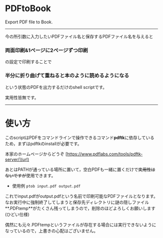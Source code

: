 # PDFtoBook
Export PDF file to Book.

---
今の所引数に入力したいPDFファイル名と保存するPDFファイル名を与えると

### 両面印刷&1ページに2ページずつ印刷

の設定で印刷することで

### 半分に折り曲げて重ねると本のように読めるようになる

という状態のPDFを出力するだけのshell scriptです。

実用性皆無です。

---

# 使い方
このscriptはPDFをコマンドラインで操作できるコマンド**pdftk**に依存しているため，まずはpdftkのinstallが必要です。

本家のホームページからどうぞ
[https://www.pdflabs.com/tools/pdftk-server/](url)

あとはPATHが通っている場所に置いて，空白PDFも一緒に置くだけで~~実用性はないですが~~使用できます。

+ 使用例
`ptob input.pdf output.pdf`

これでinput.pdfがoutput.pdfという名前で印刷可能なPDFファイルとなります。
なお実行中に強制終了してしまうと保存先ディレクトリに謎の隠しファイル**.PDFtemp**がたくさん残ってしまうので，削除のほどよろしくお願いします(ひどい仕様)

偶然にも元々.PDFtempというファイルが存在する場合には実行できないようになっているので，上書きの心配はございません。
